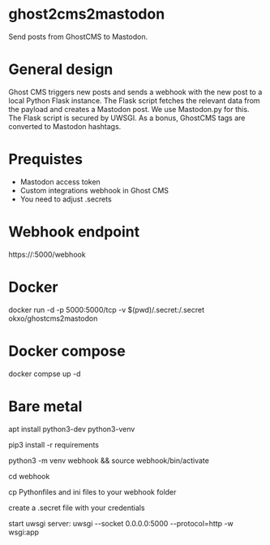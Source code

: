 # ghost2cms2mastodon
Send posts from GhostCMS to Mastodon.

# General design
Ghost CMS triggers new posts and sends a webhook with the new post to a local Python Flask instance.
The Flask script fetches the relevant data from the payload and creates a Mastodon post. We use Mastodon.py for this.
The Flask script is secured by UWSGI.
As a bonus, GhostCMS tags are converted to Mastodon hashtags.

# Prequistes
- Mastodon access token 
- Custom integrations webhook in Ghost CMS
- You need to adjust .secrets 

# Webhook endpoint
 https://<yourIP>:5000/webhook

# Docker
docker run -d -p 5000:5000/tcp -v $(pwd)/.secret:/.secret okxo/ghostcms2mastodon

# Docker compose
docker compse up -d

# Bare metal
apt install python3-dev python3-venv
 
pip3 install -r requirements
 
python3 -m venv webhook && source webhook/bin/activate
 
cd webhook
 
cp Pythonfiles and ini files to your webhook folder
 
create a .secret file with your credentials
 
start uwsgi server: uwsgi --socket 0.0.0.0:5000 --protocol=http -w wsgi:app
